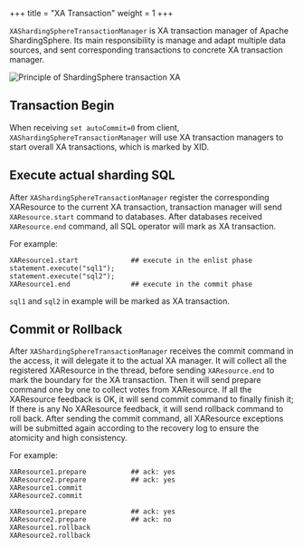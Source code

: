 +++
title = "XA Transaction"
weight = 1
+++

`XAShardingSphereTransactionManager` is XA transaction manager of Apache ShardingSphere.
Its main responsibility is manage and adapt multiple data sources, and sent corresponding transactions to concrete XA transaction manager.

![Principle of ShardingSphere transaction XA](https://shardingsphere.apache.org/document/current/img/transaction/2pc-xa-transaction-design.png)

## Transaction Begin

When receiving `set autoCommit=0` from client, `XAShardingSphereTransactionManager` will use XA transaction managers to start overall XA transactions, which is marked by XID.

## Execute actual sharding SQL

After `XAShardingSphereTransactionManager` register the corresponding XAResource to the current XA transaction, transaction manager will send `XAResource.start` command to databases.
After databases received `XAResource.end` command, all SQL operator will mark as XA transaction. 

For example:

```
XAResource1.start             ## execute in the enlist phase
statement.execute("sql1");
statement.execute("sql2");
XAResource1.end               ## execute in the commit phase
```

`sql1` and `sql2` in example will be marked as XA transaction.

## Commit or Rollback

After `XAShardingSphereTransactionManager` receives the commit command in the access, it will delegate it to the actual XA manager. 
It will collect all the registered XAResource in the thread, before sending `XAResource.end` to mark the boundary for the XA transaction. 
Then it will send prepare command one by one to collect votes from XAResource. 
If all the XAResource feedback is OK, it will send commit command to finally finish it; 
If there is any No XAResource feedback, it will send rollback command to roll back. 
After sending the commit command, all XAResource exceptions will be submitted again according to the recovery log to ensure the atomicity and high consistency.

For example:

```
XAResource1.prepare           ## ack: yes
XAResource2.prepare           ## ack: yes
XAResource1.commit
XAResource2.commit

XAResource1.prepare           ## ack: yes
XAResource2.prepare           ## ack: no
XAResource1.rollback
XAResource2.rollback
```
